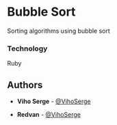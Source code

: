 # Bubble Sort
Sorting algorithms using bubble sort 

### Technology

Ruby

## Authors

* **Viho Serge** - [@VihoSerge](https://github.com/VihoSerge)

* **Redvan** - [@VihoSerge](https://github.com/Redvanisation)
